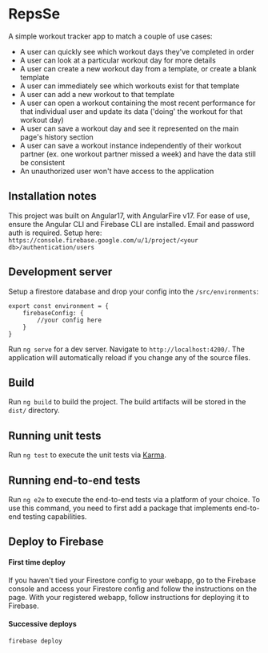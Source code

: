 # RepsSe

A simple workout tracker app to match a couple of use cases:

- A user can quickly see which workout days they've completed in order
- A user can look at a particular workout day for more details
- A user can create a new workout day from a template, or create a blank template
- A user can immediately see which workouts exist for that template
- A user can add a new workout to that template
- A user can open a workout containing the most recent performance for that individual user and update its data ('doing' the workout for that workout day)
- A user can save a workout day and see it represented on the main page's history section
- A user can save a workout instance independently of their workout partner (ex. one workout partner missed a week) and have the data still be consistent
- An unauthorized user won't have access to the application

## Installation notes

This project was built on Angular17, with AngularFire v17.
For ease of use, ensure the Angular CLI and Firebase CLI are installed.
Email and password auth is required. Setup here:
`https://console.firebase.google.com/u/1/project/<your db>/authentication/users`

## Development server

Setup a firestore database and drop your config into the `/src/environments`:
```
export const environment = {
    firebaseConfig: {
        //your config here
    }
}
```
Run `ng serve` for a dev server. Navigate to `http://localhost:4200/`. The application will automatically reload if you change any of the source files.

## Build

Run `ng build` to build the project. The build artifacts will be stored in the `dist/` directory.

## Running unit tests

Run `ng test` to execute the unit tests via [Karma](https://karma-runner.github.io).

## Running end-to-end tests

Run `ng e2e` to execute the end-to-end tests via a platform of your choice. To use this command, you need to first add a package that implements end-to-end testing capabilities.

## Deploy to Firebase

#### First time deploy

If you haven't tied your Firestore config to your webapp, go to the Firebase console and access your Firestore config and follow the instructions on the page.
With your registered webapp, follow instructions for deploying it to Firebase.

#### Successive deploys

`firebase deploy`
